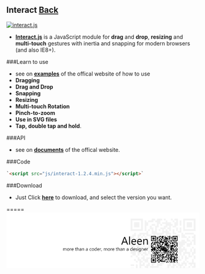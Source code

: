 ## Interact [Back](./../Framework.md)
<a href="http://interactjs.io"><img alt="interact.js" src="https://c4d6f7d727e094887e93-4ea74b676357550bd514a6a5b344c625.ssl.cf2.rackcdn.com/ijs-anim.svg" height="131px" width="100%"></a>

- [**Interact.js**](http://interactjs.io/docs/) is a JavaScript module for **drag** and **drop**, **resizing** and **multi-touch** gestures with inertia and snapping for modern browsers (and also IE8+).

###Learn to use
- see on [**examples**](http://interactjs.io/) of the offical website of how to use 
- **Dragging**
- **Drag and Drop**
- **Snapping**
- **Resizing**
- **Multi-touch Rotation**
- **Pinch-to-zoom**
- **Use in SVG files**
- **Tap, double tap and hold**.

###API
- see on [**documents**](http://interactjs.io/api/) of the offical website.

###Code
```html
`<script src="js/interact-1.2.4.min.js"></script>`
```
###Download
- Just Click [**here**](http://interactjs.io/) to download, and select the version you want.

=====
<a href="http://aleen42.github.io/" target="_blank" ><img src="./../../../../pic/tail.gif"></a>
